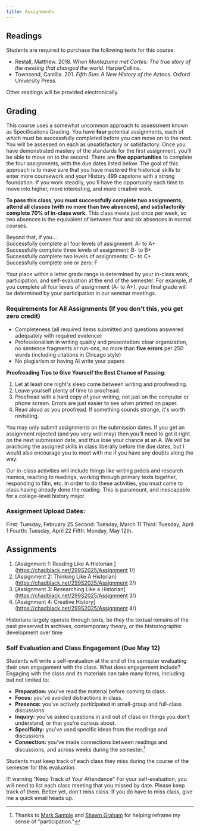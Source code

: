 ```yaml
---
title: Assignments
---
```


## Readings

Students are required to purchase the following texts for this course:

- Restall, Matthew. 2018. *When Montezuma met Cortes: The true story of the meeting that changed the world*. HarperCollins.
- Townsend, Camilla. 201. *Fifth Sun: A New History of the Aztecs*. Oxford University Press. 

Other readings will be provided electronically.

## Grading  

This course uses a somewhat uncommon approach to assessment known as Specifications Grading. You have **four** potential assignments, each of which must be successfully completed before you can move on to the next. You will be assessed on each as unsatisfactory or satisfactory. Once you have demonstrated mastery of the standards for the first assignment, you'll be able to move on to the second. There are **five opportunities** to complete the four assignments, with the due dates listed below. The goal of this approach is to make sure that you have mastered the historical skills to enter more coursework and your History 499 capstone with a strong foundation. If you work steadily, you'll have the opportunity each time to move into higher, more interesting, and more creative work. 

**To pass this class, you must successfully complete two assignments, attend all classes (with no more than two absences), and satisfactorily complete 70% of in-class work.** This class meets just once per week, so two absences is the equivalent of between four and six absences in normal courses. 

Beyond that, if you...   
Successfully complete all four levels of assignment: A- to A+  
Successfully complete three levels of assignment: B- to B+  
Successfully complete two levels of assignments: C- to C+  
Successfully complete one or zero: F

Your place within a letter grade range is determined by your in-class work, participation, and self-evaluation at the end of the semester. For example, if you complete all four levels of assignment (A- to A+), your final grade will be determined by your participation in our seminar meetings. 

### Requirements for All Assignments (If you don't this, you get zero credit)  

* Completeness (all required items submitted and questions answered adequately with required evidence)  
* Professionalism in writing quality and presentation: clear organization, no sentence fragments or run-ons, no more than **five errors** per 250 words (including citations in Chicago style)  
* No plagiarism or having AI write your papers  

**Proofreading Tips to Give Yourself the Best Chance of Passing**:

1. Let at least one night's sleep come between writing and proofreading.  
2. Leave yourself plenty of time to proofread.  
3. Proofread with a hard copy of your writing, not just on the computer or phone screen. Errors are just easier to see when printed on paper.  
4. Read aloud as you proofread. If something sounds strange, it's worth revisiting.  

You may only submit assignments on the submission dates. If you get an assignment rejected (and you very well may) then you'll need to get it right on the next submission date, and thus lose your chance at an A. We will be practicing the assigned skills in class liberally before the due dates, but I would also encourage you to meet with me if you have any doubts along the way.  

Our in-class activities will include things like writing précis and research memos, reacting to readings, working through primary texts together, responding to film, etc. In order to do these activities, you must come to class having already done the reading. This is paramount, and inescapable for a college-level history major.   

### Assignment Upload Dates:   

First:  Tuesday, February 25
Second:  Tuesday, March 11
Third:  Tuesday, April 1
Fourth:  Tuesday, April 22
Fifth:  Monday, May 12th.  


## Assignments

1. [Assignment 1: Reading Like A Historian ](https://chadblack.net/299S2025/Assignment 1/) 
2. [Assignment 2: Thinking Like A Historian](https://chadblack.net/299S2025/Assignment 2/)  
3. [Assignment 3: Researching Like a Historian](https://chadblack.net/299S2025/Assignment 3/)  
4. [Assignment 4: Creative History](https://chadblack.net/299S2025/Assignment 4/)  

Historians largely operate through texts, be they the textual remains of the past preserved in archives, contemporary theory, or the historiographic development over time 


### Self Evaluation and Class Engagement (Due May 12)

Students will write a self-evaluation at the end of the semester evaluating their own engagement with the class. What does engagement include? Engaging with the class and its materials can take many forms, including but not limited to:

- **Preparation:** you've read the material before coming to class.  
- **Focus:** you've avoided distractions in class.  
- **Presence:** you've actively participated in small-group and full-class discussions.  
- **Inquiry:** you've asked questions in and out of class on things you don't understand, or that you're curious about.
- **Specificity:** you've used specific ideas from the readings and discussions.
- **Connection:** you've made connections between readings and discussions, and across weeks during the semester.[^1]


Students must keep track of each class they miss during the course of the semester for this evaluation.

!!! warning "Keep Track of Your Attendance"
    For your self-evaluation, you will need to list each class meeting that you missed by date. Please keep track of them. Better yet, don't miss class. If you do have to miss class, give me a quick email heads up.
  

[^1]: Thanks to [Mark Sample](https://twitter.com/samplereality/status/1564016056208949249) and [Shawn Graham](https://shawngraham.github.io/hist1900/2.Assessment/Assessment/#engagement) for helping reframe my sense of "participation."







